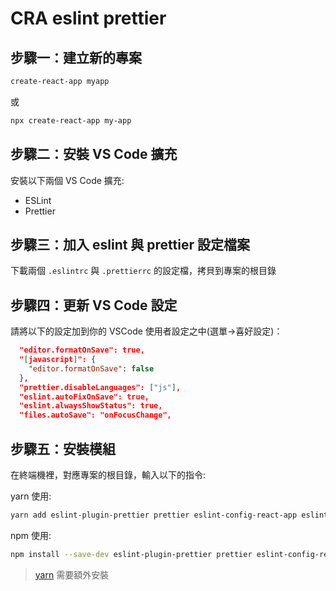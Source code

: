 # CRA eslint prettier

## 步驟一：建立新的專案

```sh
create-react-app myapp
```

或

```sh
npx create-react-app my-app
```

## 步驟二：安裝 VS Code 擴充

安裝以下兩個 VS Code 擴充:

- ESLint
- Prettier

## 步驟三：加入 eslint 與 prettier 設定檔案

下載兩個 `.eslintrc` 與 `.prettierrc` 的設定檔，拷貝到專案的根目錄

## 步驟四：更新 VS Code 設定

請將以下的設定加到你的 VSCode 使用者設定之中(選單->喜好設定)：

```json
  "editor.formatOnSave": true,
  "[javascript]": {
    "editor.formatOnSave": false
  },
  "prettier.disableLanguages": ["js"],
  "eslint.autoFixOnSave": true,
  "eslint.alwaysShowStatus": true,
  "files.autoSave": "onFocusChange",
```

## 步驟五：安裝模組

在終端機裡，對應專案的根目錄，輸入以下的指令:

yarn 使用:

```sh
yarn add eslint-plugin-prettier prettier eslint-config-react-app eslint-plugin-import eslint-plugin-react eslint-plugin-flowtype eslint-plugin-jsx-a11y eslint-plugin-react-hooks
```

npm 使用:

```sh
npm install --save-dev eslint-plugin-prettier prettier eslint-config-react-app eslint-plugin-import eslint-plugin-react eslint-plugin-flowtype eslint-plugin-jsx-a11y eslint-plugin-react-hooks
```

> [yarn](https://yarnpkg.com/) 需要額外安裝
